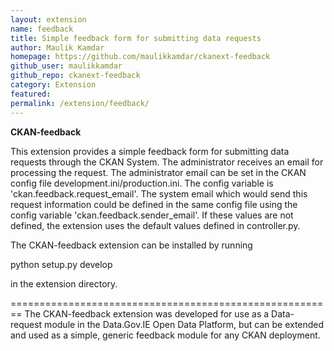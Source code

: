 ```yaml
---
layout: extension
name: feedback
title: Simple feedback form for submitting data requests
author: Maulik Kamdar
homepage: https://github.com/maulikkamdar/ckanext-feedback
github_user: maulikkamdar
github_repo: ckanext-feedback
category: Extension
featured: 
permalink: /extension/feedback/
---
```



**CKAN-feedback**

This extension provides a simple feedback form for submitting data
requests through the CKAN System. The administrator receives an email
for processing the request. The administrator email can be set in the
CKAN config file development.ini/production.ini. The config variable is
'ckan.feedback.request\_email'. The system email which would send this
request information could be defined in the same config file using the
config variable 'ckan.feedback.sender\_email'. If these values are not
defined, the extension uses the default values defined in controller.py.

The CKAN-feedback extension can be installed by running

python setup.py develop

in the extension directory.

======================================================== The
CKAN-feedback extension was developed for use as a Data-request module
in the Data.Gov.IE Open Data Platform, but can be extended and used as a
simple, generic feedback module for any CKAN deployment.

